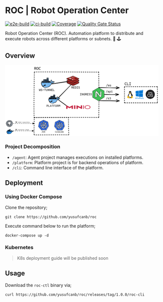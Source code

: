 # ROC | Robot Operation Center

[![e2e-build](https://github.com/yusufcanb/roc/actions/workflows/e2e.yaml/badge.svg)](https://github.com/yusufcanb/roc/actions/workflows/e2e.yml)
[![ci-build](https://github.com/yusufcanb/roc/actions/workflows/ci.yaml/badge.svg)](https://github.com/yusufcanb/roc/actions/workflows/ci.yml)
[![Coverage](https://sonarcloud.io/api/project_badges/measure?project=yusufcanb_roc&metric=coverage)](https://sonarcloud.io/summary/new_code?id=yusufcanb_roc)
[![Quality Gate Status](https://sonarcloud.io/api/project_badges/measure?project=yusufcanb_roc&metric=alert_status)](https://sonarcloud.io/summary/new_code?id=yusufcanb_roc)


Robot Operation Center (ROC). Automation platform to distribute and execute robots across different platforms or subnets. 🤖 🕹

## Overview

![System Overview](./docs/assets/system-overview.png)

### Project Decomposition

- `/agent`: Agent project manages executions on installed platforms.
- `/platform`: Platform project is for backend operations of platform.
- `/cli`: Command line interface of the platform.

## Deployment

### Using Docker Compose

Clone the repository;

```
git clone https://github.com/yusufcanb/roc
```

Execute command below to run the platform;

```
docker-compose up -d
```

### Kubernetes

> K8s deployment guide will be published soon


## Usage

Download the `roc-ctl` binary via;

```
curl https://github.com/yusufcanb/roc/releases/tag/1.0.0/roc-cli
```
